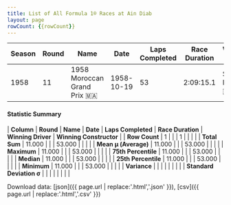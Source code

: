 ```yaml
---
title: List of All Formula 1® Races at Ain Diab
layout: page
rowCount: {{rowCount}}
---
```


| Season | Round | Name | Date | Laps Completed | Race Duration | Winning Driver | Winning Constructor |
|--|--|--|--|--|--|--|--|
| 1958 | 11 | 1958 Moroccan Grand Prix 🇲🇦 | 1958-10-19 | 53 | 2:09:15.1 | Stirling Moss 🇬🇧 | Vanwall 🇬🇧 |

#### Statistic Summary

| **Column** | **Round** | **Name** | **Date** | **Laps Completed** | **Race Duration** | **Winning Driver** | **Winning Constructor** |
| **Row Count** | 1 |  |  | 1 |  |  |  |
| **Total Sum** | 11.000 |  |  | 53.000 |  |  |  |
| **Mean μ (Average)** | 11.000 |  |  | 53.000 |  |  |  |
| **Maximum** | 11.000 |  |  | 53.000 |  |  |  |
| **75th Percentile** | 11.000 |  |  | 53.000 |  |  |  |
| **Median** | 11.000 |  |  | 53.000 |  |  |  |
| **25th Percentile** | 11.000 |  |  | 53.000 |  |  |  |
| **Minimum** | 11.000 |  |  | 53.000 |  |  |  |
| **Variance** |  |  |  |  |  |  |  |
| **Standard Deviation σ** |  |  |  |  |  |  |  |

Download data: [json]({{ page.url | replace:'.html','.json' }}), [csv]({{ page.url | replace:'.html','.csv' }})
